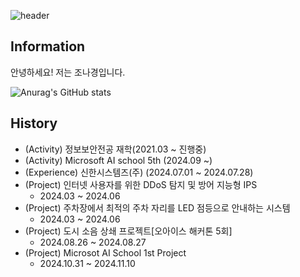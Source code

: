 ![header](https://capsule-render.vercel.app/api?type=slice&color=gradient&height=100&section=header&text=Hi!👋🏻%20I'm%20nakyung!&fontAlign=50&fontAlignY=70&fontSize=50&fontColor=000000)

## Information
안녕하세요! 저는 조나경입니다.

![Anurag's GitHub stats](https://github-readme-stats.vercel.app/api?username=nakyung1007&show_icons=true&theme=radical)

## History
- (Activity) 정보보안전공 재학(2021.03 ~ 진행중)
- (Activity) Microsoft AI school 5th (2024.09 ~)
- (Experience) 신한시스템즈(주) (2024.07.01 ~ 2024.07.28)
- (Project) 인터넷 사용자를 위한 DDoS 탐지 및 방어 지능형 IPS
  - 2024.03 ~ 2024.06
- (Project) 주차장에서 최적의 주차 자리를 LED 점등으로 안내하는 시스템
  - 2024.03 ~ 2024.06
- (Project) 도시 소음 상쇄 프로젝트[오아이스 해커톤 5회]
  - 2024.08.26 ~ 2024.08.27
- (Project) Microsot AI School 1st Project
  - 2024.10.31 ~ 2024.11.10
